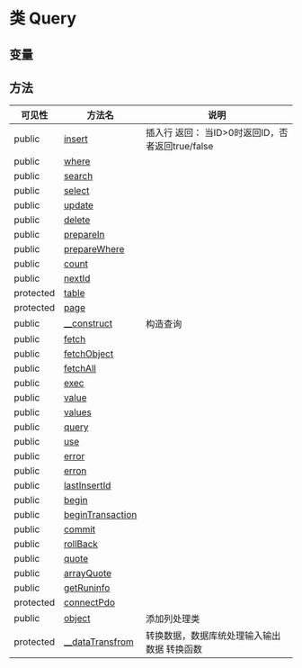 #  类 Query




## 变量


## 方法


| 可见性 | 方法名 | 说明 |
|--------|-------|------|
| public|[insert](Query/insert.md) | 插入行 返回： 当ID&gt;0时返回ID，否者返回true/false |
| public|[where](Query/where.md) |  |
| public|[search](Query/search.md) |  |
| public|[select](Query/select.md) |  |
| public|[update](Query/update.md) |  |
| public|[delete](Query/delete.md) |  |
| public|[prepareIn](Query/prepareIn.md) |  |
| public|[prepareWhere](Query/prepareWhere.md) |  |
| public|[count](Query/count.md) |  |
| public|[nextId](Query/nextId.md) |  |
| protected|[table](Query/table.md) |  |
| protected|[page](Query/page.md) |  |
| public|[__construct](Query/__construct.md) | 构造查询  |
| public|[fetch](Query/fetch.md) |  |
| public|[fetchObject](Query/fetchObject.md) |  |
| public|[fetchAll](Query/fetchAll.md) |  |
| public|[exec](Query/exec.md) |  |
| public|[value](Query/value.md) |  |
| public|[values](Query/values.md) |  |
| public|[query](Query/query.md) |  |
| public|[use](Query/use.md) |  |
| public|[error](Query/error.md) |  |
| public|[erron](Query/erron.md) |  |
| public|[lastInsertId](Query/lastInsertId.md) |  |
| public|[begin](Query/begin.md) |  |
| public|[beginTransaction](Query/beginTransaction.md) |  |
| public|[commit](Query/commit.md) |  |
| public|[rollBack](Query/rollBack.md) |  |
| public|[quote](Query/quote.md) |  |
| public|[arrayQuote](Query/arrayQuote.md) |  |
| public|[getRuninfo](Query/getRuninfo.md) |  |
| protected|[connectPdo](Query/connectPdo.md) |  |
| public|[object](Query/object.md) | 添加列处理类  |
| protected|[__dataTransfrom](Query/__dataTransfrom.md) | 转换数据，数据库统处理输入输出数据 转换函数  |
